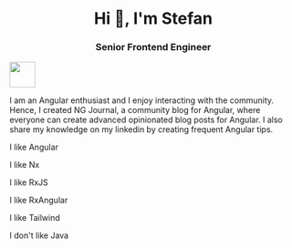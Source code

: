 <h1 align="center">Hi 👋, I'm Stefan</h1>
<h3 align="center">Senior Frontend Engineer</h3>

<a alt="NG Journal Logo" href="https://ng-journal.com" target="_blank" rel="noreferrer"><img src="https://ng-journal.com/ng-journal.png" width="45"></a>

 I am an Angular enthusiast and I enjoy interacting with the community. Hence, I created NG Journal, a community blog for Angular, where everyone can create advanced opinionated blog posts for Angular. I also share my knowledge on my linkedin by creating frequent Angular tips.
 

 I like Angular
 
 I like Nx
 
 I like RxJS
 
 I like RxAngular
 
 I like Tailwind
 
 I don't like Java

